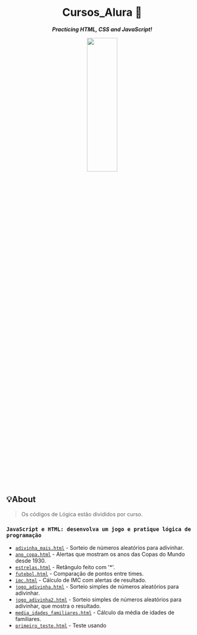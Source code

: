 <h1 align="center">
	Cursos_Alura 🚀
</h1>

<p align="center">
	<b><i>Practicing HTML, CSS and JavaScript!</i></b>
</p>

<p align="center">
  <img src="https://c.tenor.com/8XHjYF26qQQAAAAC/girl-pixel.gif" display="inline-block" width="40%" height="30%">
</p>

## 💡About

>Os códigos de Lógica estão divididos por curso. 

###  `JavaScript e HTML: desenvolva um jogo e pratique lógica de programação`

* [`adivinha_mais.html`](Logica/adivinha_mais.html)			- Sorteio de números aleatórios para adivinhar.
* [`ano_copa.html`](Logica/ano_copa.html)			- Alertas que mostram os anos das Copas do Mundo desde 1930.
* [`estrelas.html`](Logica/estrelas.html)			- Retângulo feito com '*'.
* [`futebol.html`](Logica/futebol.html)			- Comparação de pontos entre times.
* [`imc.html`](Logica/imc.html)			- Cálculo de IMC com alertas de resultado.
* [`jogo_adivinha.html`](Logica/jogo_adivinha.html)			- Sorteio simples de números aleatórios para adivinhar.
* [`jogo_adivinha2.html`](Logica/jogo_adivinha2.html)			- Sorteio simples de números aleatórios para adivinhar, que mostra o resultado.
* [`media_idades_familiares.html`](Logica/media_idades_familiares.html)			- Cálculo da média de idades de familiares.
* [`primeiro_teste.html`](Logica/primeiro_teste.html)			- Teste usando <script>.
* [`programa.html`](Logica/programa.html)			- Programa que calcula a média de idades.
* [`tabuada.html`](Logica/tabuada.html)			- Cálculo da tabuada do 7.

### `JavaScript e HTML: pratique lógica com desenhos, animações e um jogo`

* [`alvo.html`](Logica_II/alvo.html)	- Jogo em que o centro do alvo deve ser clicado, gerando um alerta.
* [`bandeira.html`](Logica_II/bandeira.html)	- Bandeira do Brasil em JavaScript.
* [`creeper.html`](Logica_II/creeper.html)	- Creeper do Minecraft do Brasil em JavaScript.
* [`desenho.html`](Logica_II/desenho.html)	- Pincel de desenho com paleta de cores em JavaScript.
* [`esquadro.html`](Logica_II/esquadro.html)	- Esquadro em JavaScript.
* [`flor_circulo.html`](Logica_II/flor_circulo.html)	- Flor em JavaScript.
* [`fracoes.html`](Logica_II/fracoes.html)	- Representação gráfica de uma fração em JavaScript.
* [`infinitas_cores.html`](Logica_II/infinitas_cores.html)	- Pincel de desenho com seleção de cores em JavaScript.
* [`programa.html`](Logica_II/programa.html)	- Diferentes formatos gráficos em JavaScript.
* [`programa2.html`](Logica_II/programa2.html)	- Quadrados impressos utilizando 'for' em JavaScript.
* [`programa3.html`](Logica_II/programa3.html)	- Círculos com opções de cores e tamanhos em JavaScript.

### `HTML5 e CSS3`
>A página se refere aos cursos -> Parte 1: crie uma página da Web; Parte 2: posicionamento, listas e navegação; Parte 3: trabalhando com formulários e tabelas; Parte 4: avançando no CSS.

* [`Pagina_do_Pastel`](HTML_CSS/Pagina_do_Pastel/)		- Um site dedicado a um dos melhores alimentos do mundo, utilizando a guia dos cursos. (Em construção 👩🏻‍💻)

### `JavaScript: programando na linguagem da web`

* [`Aparecida_Nutricionista`](Javascript/Aparecida_Nutricionista/)	- Um site dinâmico que calcula o IMC de pacientes de uma nutricionista, inclui novos pacientes através de um `<form>` que tem validação de dados, remove cadastros com uma animação de fade, tem filtro de busca de cadastros e busca pacientes de arquivos `.json` (AJAX).
